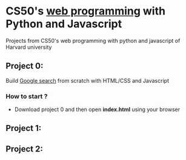 # CS50's [web programming](https://cs50.harvard.edu/web/2020/) with Python and Javascript
Projects from CS50's web programming with python and javascript of Harvard university

## Project 0: 
Build [Google search](https://www.google.com/) from scratch with HTML/CSS and Javascript
### How to start ?
- Download project 0 and then open **index.html** using your browser

## Project 1:

## Project 2:
